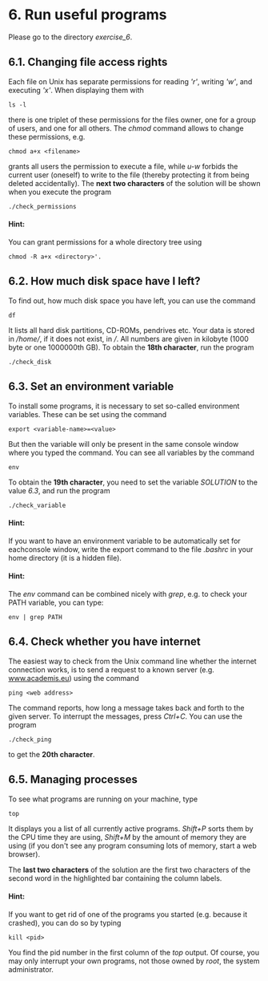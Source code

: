 
# 6. Run useful programs

Please go to the directory *exercise_6*. 

## 6.1. Changing file access rights

Each file on Unix has separate permissions for reading *'r'*, writing *'w'*, and executing *'x'*. When displaying them with 

    ls -l

there is one triplet of these permissions for the files owner, one for a group of users, and one for all others. The *chmod* command allows to change these permissions, e.g.

    chmod a+x <filename>

grants all users the permission to execute a file, while *u-w* forbids the current user (oneself) to write to the file (thereby protecting it from being deleted accidentally). The **next two characters** of the solution will be shown when you execute the program

    ./check_permissions

#### Hint:
You can grant permissions for a whole directory tree using

    chmod -R a+x <directory>'.

## 6.2. How much disk space have I left?
To find out, how much disk space you have left, you can use the command

    df

It lists all hard disk partitions, CD-ROMs, pendrives etc. Your data is stored in */home/*, if it does not exist, in */*. All numbers are given in kilobyte (1000 byte or one 1000000th GB).
To obtain the **18th character**, run the program

    ./check_disk

## 6.3. Set an environment variable

To install some programs, it is necessary to set so-called environment variables. These can be set using the command 

    export <variable-name>=<value>

But then the variable will only be present in the same console window where you typed the command. You can see all variables by the command

    env

To obtain the **19th character**, you need to set the variable *SOLUTION* to the value *6.3*, and run the program 

    ./check_variable

#### Hint:
If you want to have an environment variable to be automatically set for eachconsole window, write the export command to the file 
*.bashrc* in your home directory (it is a hidden file).

#### Hint: 
The *env* command can be combined nicely with *grep*, e.g. to check your PATH variable, you can type: 

    env | grep PATH


## 6.4. Check whether you have internet
The easiest way to check from the Unix command line whether the internet connection works, is to send a request to a known server (e.g. www.academis.eu) using the command

    ping <web address>

The command reports, how long a message takes back and forth to the given server. To interrupt the messages, press *Ctrl+C*. You can use the program 

    ./check_ping

to get the **20th character**.

## 6.5. Managing processes
To see what programs are running on your machine, type 

    top

It displays you a list of all currently active programs. *Shift+P* sorts them by the CPU time they are using, *Shift+M* by the amount of memory they are using (if you don't see any program consuming lots of memory, start a web browser).

The **last two characters** of the solution are the first two characters of the second word in the highlighted bar containing the column labels.

#### Hint:
If you want to get rid of one of the programs you started (e.g. because it crashed), you can do so by typing

    kill <pid>

You find the pid number in the first column of the *top* output. Of course, you may only interrupt your own programs, not those owned by *root*, the system administrator.
